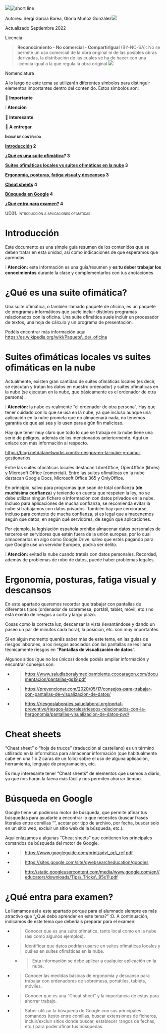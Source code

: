 ![](/home/joan/00-repos-digitech/aof-apunts/docs/unitats-didactiques/ud01-iao/media/media/image3.png)![short line](/home/joan/00-repos-digitech/aof-apunts/docs/unitats-didactiques/ud01-iao/media/media/image5.png)

Autores: Sergi García Barea, Gloria Muñoz González![](/home/joan/00-repos-digitech/aof-apunts/docs/unitats-didactiques/ud01-iao/media/media/image1.png)

Actualizado Septiembre 2022

Licencia

> **Reconocimiento - No comercial - CompartirIgual** (BY-NC-SA): No se permite un uso comercial de la obra original ni de las posibles obras derivadas, la distribución de las cuales se ha de hacer con una licencia igual a la que regula la obra original.![](/home/joan/00-repos-digitech/aof-apunts/docs/unitats-didactiques/ud01-iao/media/media/image1.png)

Nomenclatura

A lo largo de este tema se utilizarán diferentes símbolos para distinguir elementos importantes dentro del contenido. Estos símbolos son:

📖 **Importante**

❕ **Atención**

💬 **Interesante**

📕 **A entregar**

**<span class="smallcaps">Índice de contenido</span>**

**[Introducción](#introducción) 2**

**¿[Qué es una suite ofimática](#qué-es-una-suite-ofimática)? 3**

**[Suites ofimáticas locales vs suites ofimáticas en la nube](#suites-ofimáticas-locales-vs-suites-ofimáticas-en-la-nube) 3**

**[Ergonomía, posturas, fatiga visual y descansos](#ergonomía-posturas-fatiga-visual-y-descansos) 3**

**[Cheat sheets](#cheat-sheets) 4**

**[Búsqueda en Google](#búsqueda-en-google) 4**

**[¿Qué entra para examen?](#qué-entra-para-examen) 4**

<span class="smallcaps">UD01. Introducción a aplicaciones ofimáticas</span>

# Introducción

Este documento es una simple guía resumen de los contenidos que se deben tratar en esta unidad, así como indicaciones de que esperamos que aprendas.

❕ **Atención:** esta información es una guía/resumen y **<span class="underline">es tu deber trabajar los conocimientos</span>** durante la clase y complementarlos con tus anotaciones.

# ¿Qué es una suite ofimática?

Una suite ofimática, o también llamado paquete de oficina, es un paquete de programas informáticos que suele incluir distintos programas relacionados con la oficina. Una suite ofimática suele incluir un procesador de textos, una hoja de cálculo y un programa de presentación.

Podéis encontrar más información aquí [<span class="underline">https://es.wikipedia.org/wiki/Paquete\_de\_oficina</span>](https://es.wikipedia.org/wiki/Paquete_de_oficina)

# Suites ofimáticas locales vs suites ofimáticas en la nube

Actualmente, existen gran cantidad de suites ofimáticas locales (es decir, se ejecutan y tratan los datos en nuestro ordenador) y suites ofimáticas en la nube (se ejecutan en la nube, que básicamente es el ordenador de otra persona).

❕ **Atención:** la nube es realmente “el ordenador de otra persona”. Hay que tener cuidado con lo que se usa en la nube, ya que incluso aunque una aplicación en la nube prometa que no almacenará nada, no tenemos garantía de que así sea y lo usen para algún fin malicioso.

Hay que tener muy claro que todo lo que se trabaja en la nube tiene una serie de peligros, además de los mencionados anteriormente. Aquí un enlace con más información al respecto.

[<span class="underline">https://blog.netdatanetworks.com/5-riesgos-en-la-nube-y-como-gestionarlos</span>](https://blog.netdatanetworks.com/5-riesgos-en-la-nube-y-como-gestionarlos)

Entre las suites ofimáticas locales destacan LibreOffice, OpenOffice (libres) y Microsoft Office (comercial). Entre las suites ofimáticas en la nube destacan Google Docs, Microsoft Office 365 y OnlyOffice.

En principio, salvo para programas que sean de total confianza (**<span class="underline">de muchísima confianza</span>**) y teniendo en cuenta que respeten la ley, no se debe utilizar ningún fichero o información con datos privados en la nube. Incluso para aplicaciones de mucha confianza, se recomienda evitar la nube si trabajamos con datos privados. También hay que cerciorarse, incluso para contexto de mucha confianza, si es legal que almacenemos según que datos, en según qué servidores, de según qué aplicaciones.

Por ejemplo, la legislación española prohíbe almacenar datos personales de terceros en servidores que estén fuera de la unión europea, por lo cual almacenarlos en algo como Google Drive, salvo que estés pagando para que Google use un servidor Europeo, podría ser delito.

❕ **Atención:** evitad la nube cuando tratéis con datos personales. Recordad, además de problemas de robo de datos, puede haber problemas legales.

# Ergonomía, posturas, fatiga visual y descansos

En este apartado queremos recordar que trabajar con pantallas de diferentes tipos (ordenador de sobremesa, portátil, tablet, móvil, etc.) no está exento de riesgos a corto y largo plazo.

Cosas como la correcta luz, descansar la vista (levantándose y dando un paseo un par de minutos cada hora), la posición, etc. son muy importantes.

Si en algún momento queréis saber más de este tema, en las guías de riesgos laborales, a los riesgos asociados con las pantallas se les llama técnicamente riesgos en “**<span class="underline">Pantallas de visualización de datos</span>**”.

Algunos sitios (que no los únicos) donde podéis ampliar información y encontrar consejos son:

  - > [<span class="underline">https://www.saludlaboralymedioambiente.ccooaragon.com/documentacion/pantallas-gs19.pdf</span>](https://www.saludlaboralymedioambiente.ccooaragon.com/documentacion/pantallas-gs19.pdf)

  - > [<span class="underline">https://prevencionar.com/2020/05/17/consejos-para-trabajar-con-pantallas-de-visualizacion-de-datos/</span>](https://prevencionar.com/2020/05/17/consejos-para-trabajar-con-pantallas-de-visualizacion-de-datos/)

  - > [<span class="underline">https://riesgoslaborales.saludlaboral.org/portal-preventivo/riesgos-laborales/riesgos-relacionados-con-la-hergonomia/pantallas-visualizacion-de-datos-pvd/</span>](https://riesgoslaborales.saludlaboral.org/portal-preventivo/riesgos-laborales/riesgos-relacionados-con-la-hergonomia/pantallas-visualizacion-de-datos-pvd/)

# Cheat sheets

“Cheat sheet” o “hoja de trucos” (traducción al castellano) es un término utilizado en la informática para almacenar información (que habitualmente cabe en una 1 o 2 caras de un folio) sobre el uso de alguna aplicación, herramienta, lenguaje de programación, etc.

Es muy interesante tener “Cheat sheets” de elementos que usemos a diario, ya que nos harán la faena más fácil y nos permiten ahorrar tiempo.

# Búsqueda en Google

Google tiene un poderoso motor de búsqueda, que permite afinar tus búsquedas para ayudarte a encontrar lo que necesites (buscar frases literales entre comillas “”, acotar por tipo de archivo, por fecha, buscar solo en un sitio web, excluir un sitio web de la búsqueda, etc.).

Aquí enlazamos a algunas “Cheat sheets” que contienen los principales comandos de búsqueda del motor de Google.

  - > [<span class="underline">https://www.googleguide.com/print/adv\_op\_ref.pdf</span>](https://www.googleguide.com/print/adv_op_ref.pdf)

  - > [<span class="underline">https://sites.google.com/site/gwebsearcheducation/goodies</span>](https://sites.google.com/site/gwebsearcheducation/goodies)

  - > [<span class="underline">http://static.googleusercontent.com/media/www.google.com/en//educators/downloads/Tips\_Tricks\_85x11.pdf</span>](http://static.googleusercontent.com/media/www.google.com/en//educators/downloads/Tips_Tricks_85x11.pdf)

# ¿Qué entra para examen?

Le llamamos así a este apartado porque para el alumnado siempre es más atractivo que “¿Qué debo aprender en este tema?” :D. A continuación, indicamos de este tema que deberíais preparar para el examen:

  - > Conocer que es una suite ofimática, tanto local como en la nube (así como algunos ejemplos).

  - > Identificar que datos podrían usarse en suites ofimáticas locales y cuáles en suites ofimáticas en la nube.
    
      - > Esta información se debe aplicar a cualquier aplicación en la nube.

  - > Conocer las medidas básicas de ergonomía y descanso para trabajar con ordenadores de sobremesa, portátiles, tablets, móviles.

  - > Conocer que es una “Cheat sheet” y la importancia de estas para ahorrar trabajo.

  - > Saber utilizar la búsqueda de Google con sus principales comandos (texto entre comillas, buscar extensiones de ficheros, incluir/excluir sitios donde buscar, establecer rangos de fechas, etc.) para poder afinar tus búsquedas.
